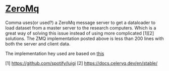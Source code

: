 # [ZeroMq](https://github.com/commaai/research/blob/1a437a954d0203da67dab4413ded3beb05bc6066/server.py#L101)

Comma uses(or used?) a ZeroMq message server to get a dataloader to load dataset from a master server to the research computers. Which is a great way of solving this issue instead of using more complicated [1][2] solutions. The ZMQ implementation posted above is less than 200 lines with both the server and client data.

The implementation hey used are based on [this](https://github.com/mila-iqia/fuel)

[1] https://github.com/spotify/luigi 
[2] https://docs.celeryq.dev/en/stable/
